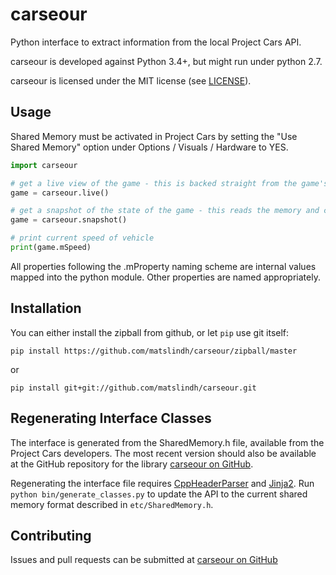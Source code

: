 # carseour
Python interface to extract information from the local Project Cars API.

carseour is developed against Python 3.4+, but might run under python 2.7.

carseour is licensed under the MIT license (see [LICENSE](https://github.com/matslindh/carseour/blob/master/LICENSE)).

## Usage
Shared Memory must be activated in Project Cars by setting the "Use Shared Memory" option under Options / Visuals / Hardware to YES.

```python
import carseour

# get a live view of the game - this is backed straight from the game's memory, and is updated for each rendered frame
game = carseour.live()

# get a snapshot of the state of the game - this reads the memory and copies it before returning the object.
game = carseour.snapshot()

# print current speed of vehicle
print(game.mSpeed)
```

All properties following the .mProperty naming scheme are internal values mapped into the python module. Other
properties are named appropriately.

## Installation

You can either install the zipball from github, or let `pip` use git itself:

`pip install https://github.com/matslindh/carseour/zipball/master`

or

`pip install git+git://github.com/matslindh/carseour.git`

## Regenerating Interface Classes
The interface is generated from the SharedMemory.h file, available from the Project Cars developers. The most recent
version should also be available at the GitHub repository for the library [carseour on GitHub](https://github.com/matslindh/carseour/).

Regenerating the interface file requires [CppHeaderParser](https://pypi.python.org/pypi/CppHeaderParser) and
[Jinja2](https://pypi.python.org/pypi/Jinja2). Run `python bin/generate_classes.py` to update the API to the current
shared memory format described in `etc/SharedMemory.h`.

## Contributing

Issues and pull requests can be submitted at [carseour on GitHub](https://github.com/matslindh/carseour/)
